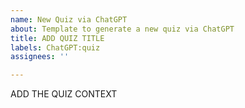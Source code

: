 ```yaml
---
name: New Quiz via ChatGPT
about: Template to generate a new quiz via ChatGPT
title: ADD QUIZ TITLE
labels: ChatGPT:quiz
assignees: ''

---
```


ADD THE QUIZ CONTEXT

